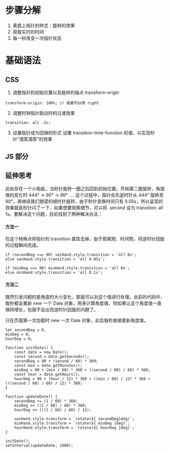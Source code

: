 # 步骤分解
1. 表盘上指针的样式：旋转的效果
2. 获取实时的时间
3. 每一秒改变一次指针状态

# 基础语法
## CSS
1. 调整指针的初始位置以及旋转的轴点 transform-origin
```
transform-origin: 100%; // 或者可以用 right
```
2. 调整时钟指针跳动时的过渡效果
```
transition: all .5s;
```
3. 设置指针成为回弹的形式 设置 transition-time-function 的值，以实现秒针“滴答滴答”的效果

## JS 部分

## 延伸思考
此处存在一个小瑕疵，当秒针旋转一圈之后回到初始位置，开始第二圈旋转，角度值的变化时 444° → 90° → 96° .... 这个过程中，指针会先逆时针从 444° 旋转至 90°，再继续我们期望的顺时针旋转，由于秒针变换时间只有 0.05s，所以呈现的效果就是秒针闪了一下，如果想要观察细节，可以将 .second 设为 transition: all 1s。要解决这个问题，目前找到了两种解决办法：
#### 方法一
在这个特殊点将指针的 transition 属性去掉，由于距离短、时间短，将逆时针回旋的过程瞬间完成。
```
if (secondDeg === 90) secHand.style.transition = 'all 0s';
else secHand.style.transition = 'all 0.05s';

if (minDeg === 90) minHand.style.transition = 'all 0s';
else minHand.style.transition = 'all 0.1s';
```
#### 方法二
既然引发问题的是角度的大小变化，那就可以对这个值进行处理。此前的代码中，每秒都会重新 new 一个 Date 对象，用来计算角度值，但如果让这个角度值一直保持增长，也就不会出现逆时针回旋的问题了。

只在页面第一次加载时 new 一次 Date 对象，此后每秒直接更新角度值。
```
let secondDeg = 0,
minDeg = 0,
hourDeg = 0;

function initDate() {
	const date = new Date();
	const second = date.getSeconds();
	secondDeg = 90 + (second / 60) * 360;
	const min = date.getMinutes();
	minDeg = 90 + (min / 60) * 360 + ((second / 60) / 60) * 360;
	const hour = date.getHours();
	hourDeg = 90 + (hour / 12) * 360 + ((min / 60) / 12) * 360 + (((second / 60) / 60) / 12) * 360;
}

function updateDate() {
	secondDeg += (1 / 60) * 360;
	minDeg += ((1 / 60) / 60) * 360;
	hourDeg += (((1 / 60) / 60) / 12);
	
	secHand.style.transform = `rotate(${ secondDeg}deg)`;
	minHand.style.transform = `rotate(${ minDeg }deg)`;
	hourHand.style.transform = `rotate(${ hourDeg }deg)`;
}

initDate();
setInterval(updateDate, 1000);
```